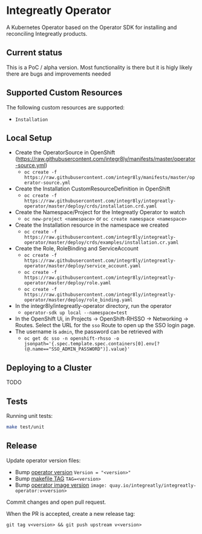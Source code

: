 # Integreatly Operator

A Kubernetes Operator based on the Operator SDK for installing and reconciling Integreatly products.

## Current status

This is a PoC / alpha version. Most functionality is there but it is higly likely there are bugs and improvements needed

## Supported Custom Resources

The following custom resources are supported:

- `Installation`

## Local Setup

- Create the OperatorSource in OpenShift (https://raw.githubusercontent.com/integr8ly/manifests/master/operator-source.yml)
    * `oc create -f https://raw.githubusercontent.com/integr8ly/manifests/master/operator-source.yml`
- Create the Installation CustomResourceDefinition in OpenShift 
    * `oc create -f https://raw.githubusercontent.com/integr8ly/integreatly-operator/master/deploy/crds/installation.crd.yaml`
- Create the Namespace/Project for the Integreatly Operator to watch
    * `oc new-project <namespace>` or `oc create namespace <namespace>`
- Create the Installation resource in the namespace we created
    * `oc create -f https://raw.githubusercontent.com/integr8ly/integreatly-operator/master/deploy/crds/examples/installation.cr.yaml`
- Create the Role, RoleBinding and ServiceAccount
    * `oc create -f https://raw.githubusercontent.com/integr8ly/integreatly-operator/master/deploy/service_account.yaml`
    * `oc create -f https://raw.githubusercontent.com/integr8ly/integreatly-operator/master/deploy/role.yaml`
    * `oc create -f https://raw.githubusercontent.com/integr8ly/integreatly-operator/master/deploy/role_binding.yaml`
- In the integr8ly/integreatly-operator directory, run the operator
    * `operator-sdk up local --namespace=test`
- In the OpenShift Ui, in Projects -> OpenShift-RHSSO -> Networking -> Routes. Select the URL for the `sso` Route to open up the SSO login page.
- The username is `admin`, the password can be retrieved with 
    * `oc get dc sso -n openshift-rhsso -o jsonpath='{.spec.template.spec.containers[0].env[?(@.name=="SSO_ADMIN_PASSWORD")].value}'`


## Deploying to a Cluster

TODO

## Tests

Running unit tests:

```sh
make test/unit
```

## Release

Update operator version files:

* Bump [operator version](version/version.go)
```Version = "<version>"```
* Bump [makefile TAG](Makefile)
```TAG=<version>```
* Bump [operator image version](deploy/operator.yaml)
```image: quay.io/integreatly/integreatly-operator:v<version>```

Commit changes and open pull request.

When the PR is accepted, create a new release tag:

```git tag v<version> && git push upstream v<version>```


